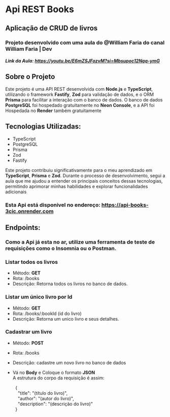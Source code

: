 # Api REST Books
## Aplicação de CRUD de livros 
### Projeto desenvolvido com uma aula do @William Faria do canal William Faria | Dev
##### Link da Aula: https://youtu.be/E6mZSJFozvM?si=Mbsupoc12Nqq-ymG

## Sobre o Projeto

Este projeto é uma API REST desenvolvida com **Node.js** e **TypeScript**, utilizando o framework **Fastify**, **Zod** para validação de dados, e o ORM **Prisma** para facilitar a interação com o banco de dados.
 O banco de dados **PostgreSQL** foi hospedado gratuitamente no **Neon Console**, e a API foi Hospedada no **Render** também gratuitamente

## Tecnologias Utilizadas:

- TypeScript
- PostgreSQL
- Prisma
- Zod
- Fastify


Este projeto contribuiu significativamente para o meu aprendizado em **TypeScript**, **Prisma** e **Zod**. Durante o processo de desenvolvimento, segui a aula que me ajudou a entender os principais conceitos dessas tecnologias, permitindo aprimorar minhas habilidades e explorar funcionalidades adicionais


### Esta Api está disponivel no endereço: https://api-books-3cic.onrender.com

## Endpoints:

### Como a Api já esta no ar, utilize uma ferramenta de teste de requisições como o **Insomnia** ou o **Postman**.

### Listar todos os livros
- Método: **GET**
- Rota: /books
- Descrição: Retorna todos os livros no banco de dados.

### Listar um único livro por Id
- Método: **GET**
- Rota: /books/:bookId  (id do livro)
- Descrição: Retorna um unico livro e seus detalhes.

### Cadastrar um livro
- Método: **POST**
- Rota: /books
- Descrição: cadastre um novo livro no banco de dados
- Vá no **Body** e Coloque o formato **JSON**  
  A estrutura do corpo da requisição é assim:
    
  &nbsp;&nbsp;{  
   &nbsp;&nbsp;&nbsp;&nbsp;"title": "(título do livro)",  
   &nbsp;&nbsp;&nbsp;&nbsp;"author": "(autor do livro)",  
   &nbsp;&nbsp;&nbsp;&nbsp;"description": "(descrição do livro)"  
  &nbsp;&nbsp;}






